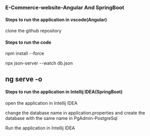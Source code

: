 ###  E-Commerce-website-Angular And SpringBoot

#### Steps to run the application in vscode(Angular)
clone the github repository

#### Steps to run the code
npm install --force

npx json-server --watch db.json

ng serve -o
--------------------------------------
#### Steps to run the application in Intellij IDEA(SpringBoot)
open the application in Intellij IDEA

change the database name in application.properties and create the database with the same name in PgAdmin-PostgreSql

Run the application in Intellij IDEA
